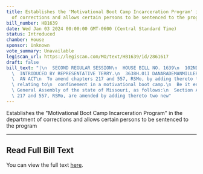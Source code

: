 ```yaml
---
title: Establishes the 'Motivational Boot Camp Incarceration Program' in the department
  of corrections and allows certain persons to be sentenced to the program
bill_number: HB1639
date: Wed Jan 03 2024 00:00:00 GMT-0600 (Central Standard Time)
status: Introduced
chamber: House
sponsor: Unknown
vote_summary: Unavailable
legiscan_url: https://legiscan.com/MO/text/HB1639/id/2861617
draft: false
bill_text: "|\n  SECOND REGULAR SESSION\n  HOUSE BILL NO. 1639\n  102ND GENERAL ASSEMBLY\n\
  \  INTRODUCED BY REPRESENTATIVE TERRY.\n  3638H.01I DANARADEMANMILLER,ChiefClerk\n\
  \  AN ACT\n  To amend chapters 217 and 557, RSMo, by adding thereto two new sections\
  \ relating to\n  confinement in a motivational boot camp.\n  Be it enacted by the\
  \ General Assembly of the state of Missouri, as follows:\n  Section A. Chapters\
  \ 217 and 557, RSMo, are amended by adding thereto two new"
---
```

Establishes the "Motivational Boot Camp Incarceration Program" in the department of corrections and allows certain persons to be sentenced to the program

---

## Read Full Bill Text

You can view the full text [here](https://legiscan.com/MO/text/HB1639/id/2861617).
